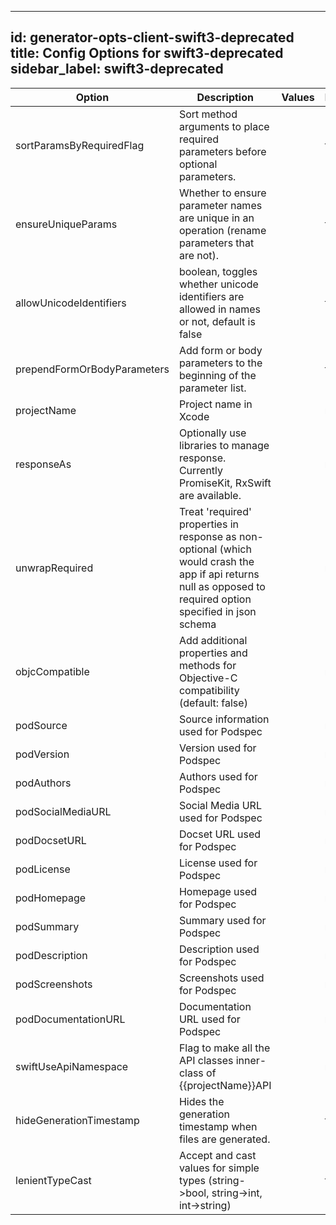 
---
id: generator-opts-client-swift3-deprecated
title: Config Options for swift3-deprecated
sidebar_label: swift3-deprecated
---

| Option | Description | Values | Default |
| ------ | ----------- | ------ | ------- |
|sortParamsByRequiredFlag|Sort method arguments to place required parameters before optional parameters.| |true|
|ensureUniqueParams|Whether to ensure parameter names are unique in an operation (rename parameters that are not).| |true|
|allowUnicodeIdentifiers|boolean, toggles whether unicode identifiers are allowed in names or not, default is false| |false|
|prependFormOrBodyParameters|Add form or body parameters to the beginning of the parameter list.| |false|
|projectName|Project name in Xcode| |null|
|responseAs|Optionally use libraries to manage response.  Currently PromiseKit, RxSwift are available.| |null|
|unwrapRequired|Treat 'required' properties in response as non-optional (which would crash the app if api returns null as opposed to required option specified in json schema| |null|
|objcCompatible|Add additional properties and methods for Objective-C compatibility (default: false)| |null|
|podSource|Source information used for Podspec| |null|
|podVersion|Version used for Podspec| |null|
|podAuthors|Authors used for Podspec| |null|
|podSocialMediaURL|Social Media URL used for Podspec| |null|
|podDocsetURL|Docset URL used for Podspec| |null|
|podLicense|License used for Podspec| |null|
|podHomepage|Homepage used for Podspec| |null|
|podSummary|Summary used for Podspec| |null|
|podDescription|Description used for Podspec| |null|
|podScreenshots|Screenshots used for Podspec| |null|
|podDocumentationURL|Documentation URL used for Podspec| |null|
|swiftUseApiNamespace|Flag to make all the API classes inner-class of {{projectName}}API| |null|
|hideGenerationTimestamp|Hides the generation timestamp when files are generated.| |true|
|lenientTypeCast|Accept and cast values for simple types (string-&gt;bool, string-&gt;int, int-&gt;string)| |false|
